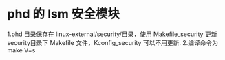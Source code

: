 # phd 的 lsm 安全模块
1.phd 目录保存在 linux-external/security/目录，使用 Makefile_security 更新security目录下 Makefile 文件，Kconfig_security 可以不用更新.
2.编译命令为 make V=s
